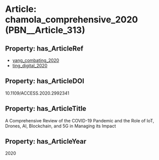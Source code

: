 # Article: __chamola_comprehensive_2020__ (PBN__Article_313)

## Property: has_ArticleRef

* [yang_combating_2020](../Article/PBN__Article_23)
* [ting_digital_2020](../Article/PBN__Article_278)

## Property: has_ArticleDOI

10.1109/ACCESS.2020.2992341

## Property: has_ArticleTitle

A Comprehensive Review of the COVID-19 Pandemic and the Role of IoT, Drones, AI, Blockchain, and 5G in Managing its Impact

## Property: has_ArticleYear

2020

